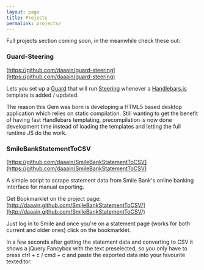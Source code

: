 ```yaml
---
layout: page
title: Projects
permalink: projects/
---
```


Full projects section coming soon, in the meanwhile check these out:

### Guard-Steering

[https://github.com/daaain/guard-steering](https://github.com/daaain/guard-steering)

Lets you set up a [Guard](https://github.com/guard/guard) that will run [Steering](https://github.com/pixeltrix/steering) whenever a [Handlebars.js](https://github.com/wycats/handlebars.js) template is added / updated.

The reason this Gem was born is developing a HTML5 based desktop application which relies on static compilation. Still wanting to get the benefit of having fast Handlebars templating, precompilation is now done development time instead of loading the templates and letting the full runtime JS do the work.

### SmileBankStatementToCSV

[https://github.com/daaain/SmileBankStatementToCSV](https://github.com/daaain/SmileBankStatementToCSV)

A simple script to scrape statement data from Smile Bank's online banking interface for manual exporting.

Get Bookmarklet on the project page: [http://daaain.github.com/SmileBankStatementToCSV/](http://daaain.github.com/SmileBankStatementToCSV/)

Just log in to Smile and once you're on a statement page (works for both current and older ones) click on the bookmarklet.

In a few seconds after getting the statement data and converting to CSV it shows a jQuery Fancybox with the text preselected, so you only have to press ctrl + c / cmd + c and paste the exported data into your favourite texteditor.